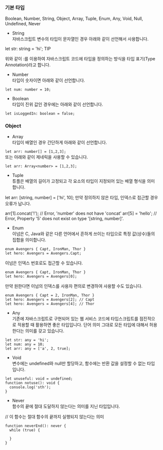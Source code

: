 ### 기본 타입

Boolean, Number, String, Object, Array, Tuple, Enum, Any, Void, Null, Undefined, Never


- String    
자바스크립트 변수의 타입이 문자열인 경우 아래와 같이 선언해서 사용합니다.

let str: string = 'hi';
TIP

위와 같이 :를 이용하여 자바스크립트 코드에 타입을 정의하는 방식을 타입 표기(Type Annotation)라고 합니다.

- Number    
타입이 숫자이면 아래와 같이 선언합니다.

`let num: number = 10;`
- Boolean    
타입이 진위 값인 경우에는 아래와 같이 선언합니다.

`let isLoggedIn: boolean = false;`
### Object    
- Array    
타입이 배열인 경우 간단하게 아래와 같이 선언합니다.

`let arr: number[] = [1,2,3];`    
또는 아래와 같이 제네릭을 사용할 수 있습니다.

`let arr: Array<number> = [1,2,3];`    
- Tuple    
튜플은 배열의 길이가 고정되고 각 요소의 타입이 지정되어 있는 배열 형식을 의미합니다.

let arr: [string, number] = ['hi', 10];
만약 정의하지 않은 타입, 인덱스로 접근할 경우 오류가 납니다.

arr[1].concat('!'); // Error, 'number' does not have 'concat'
arr[5] = 'hello'; // Error, Property '5' does not exist on type '[string, number]'.
- Enum    
이넘은 C, Java와 같은 다른 언어에서 흔하게 쓰이는 타입으로 특정 값(상수)들의 집합을 의미합니다.
```
enum Avengers { Capt, IronMan, Thor }
let hero: Avengers = Avengers.Capt;
```
이넘은 인덱스 번호로도 접근할 수 있습니다.
```
enum Avengers { Capt, IronMan, Thor }
let hero: Avengers = Avengers[0];
```
만약 원한다면 이넘의 인덱스를 사용자 편의로 변경하여 사용할 수도 있습니다.
```
enum Avengers { Capt = 2, IronMan, Thor }
let hero: Avengers = Avengers[2]; // Capt
let hero: Avengers = Avengers[4]; // Thor
```
- Any    
기존에 자바스크립트로 구현되어 있는 웹 서비스 코드에 타입스크립트를 점진적으로 적용할 때 활용하면 좋은 타입입니다. 단어 의미 그대로 모든 타입에 대해서 허용한다는 의미를 갖고 있습니다.
```
let str: any = 'hi';
let num: any = 10;
let arr: any = ['a', 2, true];
```
- Void    
변수에는 undefined와 null만 할당하고, 함수에는 반환 값을 설정할 수 없는 타입입니다.
```
let unuseful: void = undefined;
function notuse(): void {
  console.log('sth');
}
```
- Never    
함수의 끝에 절대 도달하지 않는다는 의미를 지닌 타입입니다.

// 이 함수는 절대 함수의 끝까지 실행되지 않는다는 의미
```
function neverEnd(): never {
  while (true) {

  }
}
```
